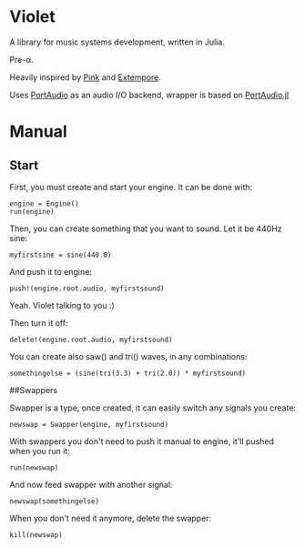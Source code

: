 # Violet

A library for music systems development, written in Julia.

Pre-α.

Heavily inspired by [Pink](https://github.com/kunstmusik/pink) and [Extempore](https://github.com/digego/extempore).

Uses [PortAudio](http://portaudio.com/) as an audio I/O backend, wrapper is based on [PortAudio.jl](https://github.com/seebk/PortAudio.jl)

# Manual

## Start

First, you must create and start your engine. It can be done with:
```
engine = Engine()
run(engine)
```

Then, you can create something that you want to sound. Let it be 440Hz sine:
```
myfirstsine = sine(440.0)
```

And push it to engine:
```
push!(engine.root.audio, myfirstsound)
```

Yeah. Violet talking to you :)

Then turn it off:
```
delete!(engine.root.audio, myfirstsound)
```

You can create also saw() and tri() waves, in any combinations:
```
somethingelse = (sine(tri(3.3) + tri(2.0)) * myfirstsound)
```

##Swappers

Swapper is a type, once created, it can easily switch any signals you create:
```
newswap = Swapper(engine, myfirstsound)
```

With swappers you don't need to push it manual to engine, it'll pushed when you run it:
```
run(newswap)
```

And now feed swapper with another signal:
```
newswap(somethingelse)
```

When you don't need it anymore, delete the swapper:
```
kill(newswap)
```
